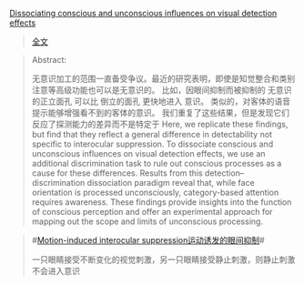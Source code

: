 [Dissociating conscious and unconscious influences on visual detection effects](https://pubmed.ncbi.nlm.nih.gov/33398144/)
>[全文](https://github.com/AOKIKAORU/HAFUHAFU/files/6289459/Stein_Peelen_Dissociating_Preprint2.pdf)

>Abstract:
>
>无意识加工的范围一直备受争议。最近的研究表明，即使是知觉整合和类别注意等高级功能也可以是无意识的。
>比如，因眼间抑制而被抑制的 无意识的正立面孔 可以比 倒立的面孔 更快地进入 意识。
> 类似的，对客体的语音提示能够增强看不到的客体的意识。
> 我们重复了这些结果，但是发现它们反应了探测能力的差异而不是特定于
>Here, we replicate these findings, but find that they reflect a general difference in detectability not specific to interocular suppression. 
>To dissociate conscious and unconscious influences on visual detection effects, we use an additional discrimination task to rule out conscious processes as a cause for these differences. 
>Results from this detection–discrimination dissociation paradigm reveal that, while face orientation is processed unconsciously, category-based attention requires awareness. 
>These findings provide insights into the function of conscious perception and offer an experimental approach for mapping out the scope and limits of unconscious processing.

>#[Motion-induced interocular suppression运动诱发的眼间抑制](https://en.wikipedia.org/wiki/Motion-induced_interocular_suppression#:~:text=From%20Wikipedia%2C%20the%20free%20encyclopedia%20Motion-induced%20interocular%20suppression,suppressed%20from%20awareness%20for%20long%20periods%20of%20time.)#
>
>一只眼睛接受不断变化的视觉刺激，另一只眼睛接受静止刺激，则静止刺激不会进入意识
